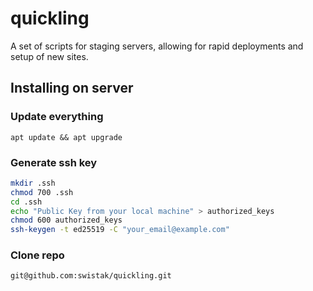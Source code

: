 # quickling

A set of scripts for staging servers, allowing for rapid deployments and setup of new sites.

## Installing on server

### Update everything

```
apt update && apt upgrade
```

### Generate ssh key

```bash
mkdir .ssh
chmod 700 .ssh
cd .ssh
echo "Public Key from your local machine" > authorized_keys
chmod 600 authorized_keys
ssh-keygen -t ed25519 -C "your_email@example.com"
```

### Clone repo

```bash
git@github.com:swistak/quickling.git
```
